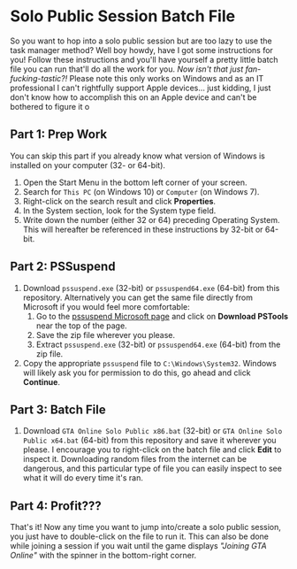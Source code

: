 # Solo Public Session Batch File

So you want to hop into a solo public session but are too lazy to use the task manager method? Well boy howdy, have I got some instructions for you! Follow these instructions and you'll have yourself a pretty little batch file you can run that'll do all the work for you. *Now isn't that just fan-fucking-tastic?!* Please note this only works on Windows and as an IT professional I can't rightfully support Apple devices... just kidding, I just don't know how to accomplish this on an Apple device and can't be bothered to figure it o



## Part 1: Prep Work

You can skip this part if you already know what version of Windows is installed on your computer (32- or 64-bit).
1. Open the Start Menu in the bottom left corner of your screen.
2. Search for `This PC` (on Windows 10) or `Computer` (on Windows 7).
3. Right-click on the search result and click **Properties**.
4. In the System section, look for the System type field.
5. Write down the number (either 32 or 64) preceding Operating System. This will hereafter be referenced in these instructions by 32-bit or 64-bit.



## Part 2: PSSuspend

1. Download `pssuspend.exe` (32-bit) or `pssuspend64.exe` (64-bit) from this repository. Alternatively you can get the same file directly from Microsoft if you would feel more comfortable:
	1. Go to the [pssuspend Microsoft page](https://docs.microsoft.com/en-us/sysinternals/downloads/pssuspend) and click on **Download PSTools** near the top of the page.
	2. Save the zip file wherever you please.
	3. Extract `pssuspend.exe` (32-bit) or `pssuspend64.exe` (64-bit) from the zip file.
2. Copy the appropriate `pssuspend` file to `C:\Windows\System32`. Windows will likely ask you for permission to do this, go ahead and click **Continue**.



## Part 3: Batch File

1. Download `GTA Online Solo Public x86.bat` (32-bit) or `GTA Online Solo Public x64.bat` (64-bit) from this repository and save it wherever you please. I encourage you to right-click on the batch file and click **Edit** to inspect it. Downloading random files from the internet can be dangerous, and this particular type of file you can easily inspect to see what it will do every time it's ran.



## Part 4: Profit???

That's it! Now any time you want to jump into/create a solo public session, you just have to double-click on the file to run it. This can also be done while joining a session if you wait until the game displays *"Joining GTA Online"* with the spinner in the bottom-right corner.
